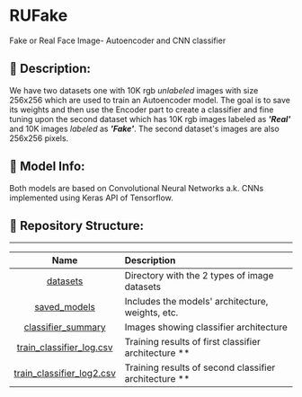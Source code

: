 # RUFake
Fake or Real Face Image- Autoencoder and CNN classifier

## :large_orange_diamond: Description:
We have two datasets one with 10K rgb *unlabeled* images with size 256x256 which are used to train an Autoencoder model. The goal is to save its weights and then use the Encoder part to create a classifier and fine tuning upon the second dataset which has 10K rgb images labeled as ***'Real'*** and 10K images *labeled* as ***'Fake'***. The second dataset's images are also 256x256 pixels.

## :large_orange_diamond: Model Info:
Both models are based on Convolutional Neural Networks a.k. CNNs implemented using Keras API of Tensorflow.

## :large_orange_diamond: Repository Structure:

 ------------------------------------------------------------------

 Name                 | Description
 :---:                | :---
 [datasets]           | Directory with the 2 types of image datasets 
 [saved_models]       | Includes the models' architecture, weights, etc.
 [classifier_summary]       | Images showing classifier architecture
 [train_classifier_log.csv]             | Training results of first classifier architecture **
 [train_classifier_log2.csv]             | Training results of second classifier architecture **

 [datasets]:                       https://github.com/tassosblackg/RUFake/datasets
 [saved_models]:                   https://github.com/tassosblackg/RUFake/saved_models
 [classifier_summary]:             https://github.com/tassosblackg/RUFake/classifier_architecture
 [train_classifier_log.csv]:       https://github.com/tassosblackg/RUFake/train_classifier_log.csv
 [train_classifier_log2.csv]:       https://github.com/tassosblackg/RUFake/train_classifier_log2.csv
